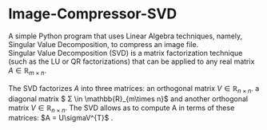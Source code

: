 # Image-Compressor-SVD
A simple Python program that uses Linear Algebra techniques, namely, Singular Value Decomposition, to compress an image file. <br />
Singular Value Decomposition (SVD) is a matrix factorization technique (such as the LU or QR factorizations) that can be applied to any real matrix $A \in \mathbb{R}_{m\times n}$. <br />

The SVD factorizes $A$ into three matrices: an orthogonal matrix $V \in \mathbb{R}_{n\times n}$. a diagonal matrix $ Σ \in \mathbb{R}_{m\times n}$ and another orthogonal matrix $V \in \mathbb{R}_{n\times n}$. The SVD allows as to compute A in terms of these matrices: $A = U\sigmaV^{T}$
.
